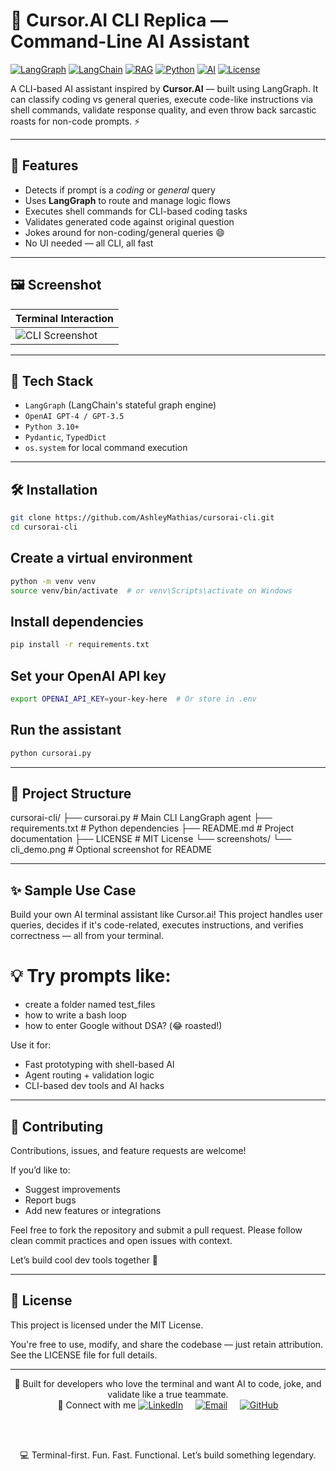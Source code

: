 # 🧠 Cursor.AI CLI Replica — Command-Line AI Assistant

[![LangGraph](https://img.shields.io/badge/Built%20with-LangGraph-purple.svg?logo=python&logoColor=white)](https://github.com/langchain-ai/langgraph)
[![LangChain](https://img.shields.io/badge/LangChain-RAG%20Toolkit-blue.svg?logo=python&logoColor=white)](https://github.com/langchain-ai/langchain)
[![RAG](https://img.shields.io/badge/RAG-Retrieval%20Augmented%20Generation-orange.svg?logo=openai&logoColor=white)](https://www.pinecone.io/learn/retrieval-augmented-generation/)
[![Python](https://img.shields.io/badge/Python-3.10%2B-blue.svg?logo=python&logoColor=white)](https://www.python.org)
[![AI](https://img.shields.io/badge/AI-Powered%20by%20GPT-green.svg?logo=openai&logoColor=white)](https://openai.com)
[![License](https://img.shields.io/github/license/AshleyMathias/cursorai-cli)](LICENSE)

A CLI-based AI assistant inspired by **Cursor.AI** — built using LangGraph. It can classify coding vs general queries, execute code-like instructions via shell commands, validate response quality, and even throw back sarcastic roasts for non-code prompts. ⚡

---

## 🚀 Features

- Detects if prompt is a *coding* or *general* query
- Uses **LangGraph** to route and manage logic flows
- Executes shell commands for CLI-based coding tasks
- Validates generated code against original question
- Jokes around for non-coding/general queries 😄
- No UI needed — all CLI, all fast

---

## 🖼️ Screenshot

| Terminal Interaction |
|----------------------|
| ![CLI Screenshot](Screenshots.png) |

---

## 🧱 Tech Stack

- `LangGraph` (LangChain's stateful graph engine)
- `OpenAI GPT-4 / GPT-3.5`
- `Python 3.10+`
- `Pydantic`, `TypedDict`
- `os.system` for local command execution

---

## 🛠️ Installation

```bash
git clone https://github.com/AshleyMathias/cursorai-cli.git
cd cursorai-cli
```
## Create a virtual environment

```bash
python -m venv venv
source venv/bin/activate  # or venv\Scripts\activate on Windows
```
## Install dependencies
```bash
pip install -r requirements.txt
```
## Set your OpenAI API key

```bash
export OPENAI_API_KEY=your-key-here  # Or store in .env
```
## Run the assistant

```bash
python cursorai.py
```

---

## 📂 Project Structure

cursorai-cli/
├── cursorai.py               # Main CLI LangGraph agent
├── requirements.txt          # Python dependencies
├── README.md                 # Project documentation
├── LICENSE                   # MIT License
└── screenshots/
    └── cli_demo.png          # Optional screenshot for README

---

## ✨ Sample Use Case
Build your own AI terminal assistant like Cursor.ai! This project handles user queries, decides if it's code-related, executes instructions, and verifies correctness — all from your terminal.

# 💡 Try prompts like:

- create a folder named test_files
- how to write a bash loop
- how to enter Google without DSA? (😂 roasted!)

Use it for:
- Fast prototyping with shell-based AI
- Agent routing + validation logic
- CLI-based dev tools and AI hacks

---

## 🤝 Contributing
Contributions, issues, and feature requests are welcome!

If you’d like to:
- Suggest improvements
- Report bugs
- Add new features or integrations

Feel free to fork the repository and submit a pull request.
Please follow clean commit practices and open issues with context.

Let’s build cool dev tools together 🚀

---

## 📄 License
This project is licensed under the MIT License.

You're free to use, modify, and share the codebase — just retain attribution.
See the LICENSE file for full details.

---

<div align="center">
📘 Built for developers who love the terminal and want AI to code, joke, and validate like a true teammate.


<br/>
🔗 Connect with me
<a href="https://www.linkedin.com/in/ashleymathias10" target="_blank"><img src="https://img.shields.io/badge/LinkedIn-Ashley%20Mathias-blue?style=flat&logo=linkedin&logoColor=white" alt="LinkedIn"></a>
   
<a href="mailto:ashleymathias100@gmail.com"><img src="https://img.shields.io/badge/Email-Contact%20Me-ff69b4?style=flat&logo=gmail&logoColor=white" alt="Email"></a>
   
<a href="https://github.com/AshleyMathias"><img src="https://img.shields.io/badge/GitHub-@AshleyMathias-181717?style=flat&logo=github&logoColor=white" alt="GitHub"></a>

<br/><br/>

💻 Terminal-first. Fun. Fast. Functional.
Let’s build something legendary.

</div> 
